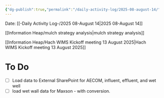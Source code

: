 ```yaml
---
{"dg-publish":true,"permalink":"/daily-activity-log/2025-08-august-14/","noteIcon":"","created":"2025-08-14T08:48:50.430-05:00"}
---
```


Date: [[-Daily Activity Log-/2025 08-August 14\|2025 08-August 14]]

[[Information Heap/mulch strategy analysis\|mulch strategy analysis]]

[[Information Heap/Hach WIMS Kickoff meeting 13 August 2025\|Hach WIMS Kickoff meeting 13 August 2025]]

# To Do
- [ ] Load data to External SharePoint for AECOM, influent, effluent, and wet well
- [ ] load wet wall data for Maxson - with conversion.